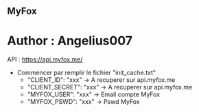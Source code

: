 ## MyFox
# Author : Angelius007

API : https://api.myfox.me/

- Commencer par remplir le fichier "init_cache.txt"
    - "CLIENT_ID": "xxx" -> A recuperer sur api.myfox.me
    - "CLIENT_SECRET": "xxx" -> A recuperer sur api.myfox.me
    - "MYFOX_USER": "xxx" -> Email compte MyFox
    - "MYFOX_PSWD": "xxx"  -> Pswd MyFox
